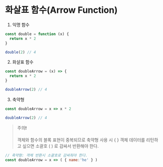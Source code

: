 # 화살표 함수(Arrow Function)

1. 익명 함수
```javascript
const double = function (x) {
  return x * 2
}

double(2) // 4
```

2. 화살표 함수
```javascript
const doubleArrow = (x) => {
  return x * 2
}

doubleArrow(2) // 4
```

3. 축약형
```javascript
const doubleArrow = x => x * 2

doubleArrow(2) // 4
```

> 주의❗️
>
> 객체와 함수의 블록 표현이 중복되므로 축약형 사용 시 { } 객체 데이터를 리턴하고 싶으면 소괄호 ( ) 로 감싸서 반환해야 한다.

```javascript
// 축약형: 객체 반환시 소괄호로 감싸줘야 한다.
const doubleArrow = x => ( { name:'he' } )
```
